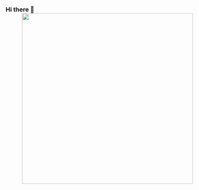 ### Hi there 👋 <img align='right' src="https://github-readme-stats.vercel.app/api?username=VandanaMehto&count_private=true&show_icons=true&include_all_commits=true&hide_rank=true&hide_title=true&hide=contribs" width=460>
